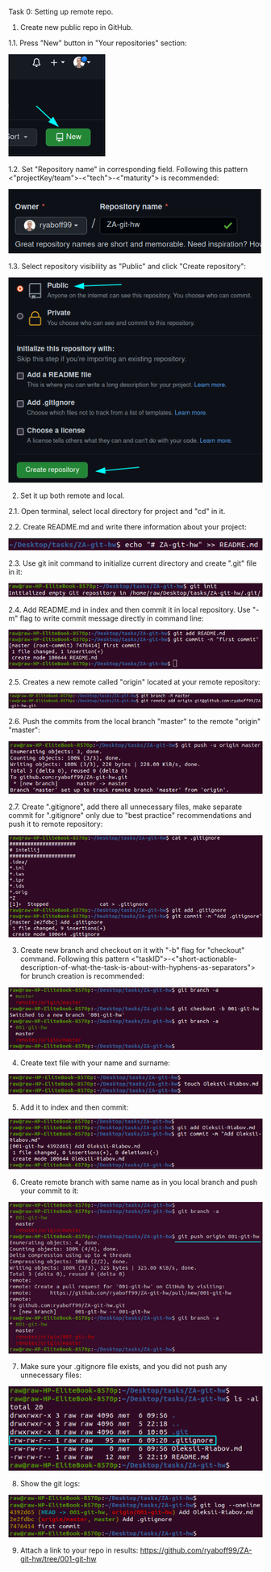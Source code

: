 Task 0: Setting up remote repo.

1. Create new public repo in GitHub.

1.1. Press "New" button in "Your repositories" section:

![img.png](img.png)

1.2. Set "Repository name" in corresponding field. Following this pattern <"projectKey/team">-<"tech">-<"maturity"> is recommended: 

![img_1.png](img_1.png)

1.3. Select repository visibility as "Public" and click "Create repository":

![img_2.png](img_2.png)

2. Set it up both remote and local.

2.1. Open terminal, select local directory for project and "cd" in it.

2.2. Create README.md and write there information about your project:

![img_5.png](img_5.png)

2.3. Use git init command to initialize current directory and create ".git" file in it:

![img_6.png](img_6.png)

2.4. Add README.md in index and then commit it in local repository. Use "-m" flag to write commit message directly in command line:

![img_7.png](img_7.png)

2.5. Creates a new remote called "origin" located at your remote repository: 

![img_9.png](img_9.png)

2.6. Push the commits from the local branch "master" to the remote "origin" "master":

![img_10.png](img_10.png)

2.7. Create ".gitignore", add there all unnecessary files, make separate commit for ".gitignore" only due to "best practice" recommendations and push it to remote repository:

![img_11.png](img_11.png)

3. Create new branch and checkout on it with "-b" flag for "checkout" command. Following this pattern <"taskID">-<"short-actionable-description-of-what-the-task-is-about-with-hyphens-as-separators"> for brunch creation is recommended:

![img_13.png](img_13.png)

4. Create text file with your name and surname:

![img_15.png](img_15.png)

5. Add it to index and then commit:

![img_16.png](img_16.png)

6. Create remote branch with same name as in you local branch and push your commit to it: 

![img_20.png](img_20.png)

7. Make sure your .gitignore file exists, and you did not push any unnecessary files:

![img_18.png](img_18.png)

8. Show the git logs:

![img_21.png](img_21.png)

9. Attach a link to your repo in results:
   https://github.com/ryaboff99/ZA-git-hw/tree/001-git-hw



